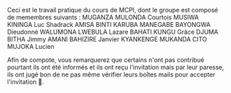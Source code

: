 Ceci est le travail pratique du cours de MCPI, dont le groupe est composé de memembres suivants :
MUGANZA MULONDA Courtois 
MUSIWA KININGA Luc Shadrack 
AMISA BINTI KARUBA 
MANEGABE BAYONGWA Dieudonné
WALUMONA LWEBULA Lazare
BAHATI KUNGU Grâce 
DJUMA BITHA Jimmy
AMANI BAHIZIRE Janvier
KYANKENGE MUKANDA
CITO MUJOKA Lucien

Afin de compote, vous remarquerez que certains n'ont pas contribué pourtant ils ont été informés et ils ont reçu l'invitation mais par leur paresse, ils ont jugé bon de ne pas même vérifier leurs boîtes mails pour accepter l'invitation 🫢.
